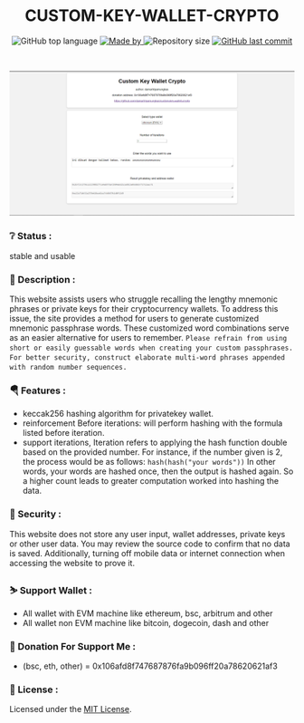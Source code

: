 <h1 align="center">
    CUSTOM-KEY-WALLET-CRYPTO
</h1>

<p align="center">
  <img alt="GitHub top language" src="https://img.shields.io/github/languages/top/damartripamungkas/custom-key-wallet-crypto?color=04D361&labelColor=000000">
  
  <a href="#">
    <img alt="Made by" src="https://img.shields.io/static/v1?label=made%20by&message=damartripamungkas&color=04D361&labelColor=000000">
  </a>
  
  <img alt="Repository size" src="https://img.shields.io/github/repo-size/damartripamungkas/custom-key-wallet-crypto?color=04D361&labelColor=000000">
  
  <a href="#">
    <img alt="GitHub last commit" src="https://img.shields.io/github/last-commit/damartripamungkas/custom-key-wallet-crypto?color=04D361&labelColor=000000">
  </a>
</p>

<br>

![Home](/screenshot/home.png)

### ❔ Status :

stable and usable

### 📖 Description :

This website assists users who struggle recalling the lengthy mnemonic phrases or private keys for their cryptocurrency wallets. To address this issue, the site provides a method for users to generate customized mnemonic passphrase words. These customized word combinations serve as an easier alternative for users to remember. `Please refrain from using short or easily guessable words when creating your custom passphrases. For better security, construct elaborate multi-word phrases appended with random number sequences.`

### 🪂 Features :

- keccak256 hashing algorithm for privatekey wallet.
- reinforcement Before iterations: will perform hashing with the formula listed before iteration.
- support iterations, Iteration refers to applying the hash function double based on the provided number. For instance, if the number given is 2, the process would be as follows: `hash(hash("your words"))` In other words, your words are hashed once, then the output is hashed again. So a higher count leads to greater computation worked into hashing the data.

### 👮 Security :

This website does not store any user input, wallet addresses, private keys or other user data. You may review the source code to confirm that no data is saved. Additionally, turning off mobile data or internet connection when accessing the website to prove it.

### ⛷️ Support Wallet :

- All wallet with EVM machine like ethereum, bsc, arbitrum and other
- All wallet non EVM machine like bitcoin, dogecoin, dash and other

### 🥤 Donation For Support Me :

- (bsc, eth, other) = 0x106afd8f747687876fa9b096ff20a78620621af3

### 📝 License :

Licensed under the [MIT License](./LICENSE).

